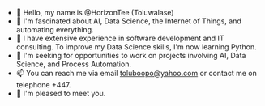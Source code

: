 - 👋 Hello, my name is @HorizonTee (Toluwalase)
- 👀 I'm fascinated about AI, Data Science, the Internet of Things, and automating everything.
- 🌱 I have extensive experience in software development and IT consulting. To improve my Data Science skills, I'm now learning Python.
- 💞️ I'm seeking for opportunities to work on projects involving AI, Data Science, and Process Automation.
- 📫 You can reach me via email toluboopo@yahoo.com or contact me on telephone +447.
- 👀 I'm pleased to meet you.

<!---
HorizonTee/HorizonTee is a ✨ special ✨ repository because its `README.md` (this file) appears on your GitHub profile.
You can click the Preview link to take a look at your changes.
--->
